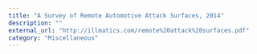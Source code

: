 ```yaml
---
title: "A Survey of Remote Automotive Attack Surfaces, 2014"
description: ""
external_url: "http://illmatics.com/remote%20attack%20surfaces.pdf"
category: "Miscellaneous"
---
```

